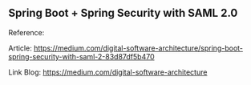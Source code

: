 
## Spring Boot + Spring Security with SAML 2.0

Reference:


Article: https://medium.com/digital-software-architecture/spring-boot-spring-security-with-saml-2-83d87df5b470

Link Blog: https://medium.com/digital-software-architecture

